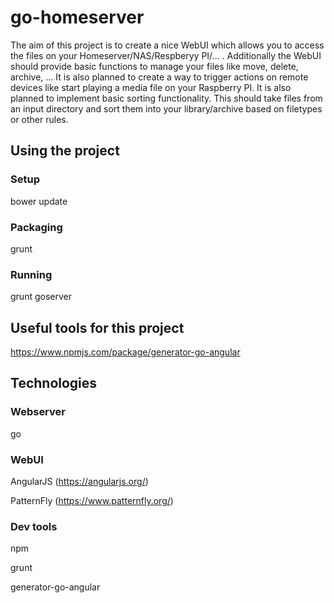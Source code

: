 # go-homeserver
The aim of this project is to create a nice WebUI which allows you to access the files on your Homeserver/NAS/Respberyy PI/... . Additionally the WebUI should provide basic functions to manage your files like move, delete, archive, ...
It is also planned to create a way to trigger actions on remote devices like start playing a media file on your Raspberry PI.
It is also planned to implement basic sorting functionality. This should take files from an input directory and sort them into your library/archive based on filetypes or other rules.

## Using the project
### Setup
bower update
### Packaging
grunt
### Running
grunt goserver


## Useful tools for this project
https://www.npmjs.com/package/generator-go-angular

## Technologies

### Webserver
go
### WebUI
AngularJS (https://angularjs.org/)

PatternFly (https://www.patternfly.org/)

### Dev tools
npm

grunt

generator-go-angular
